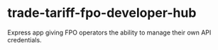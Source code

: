 # trade-tariff-fpo-developer-hub
Express app giving FPO operators the ability to manage their own API credentials.

